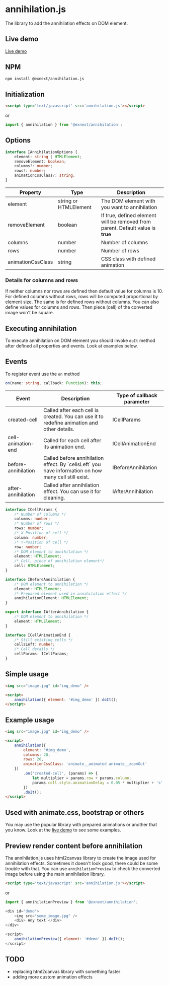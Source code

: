 # annihilation.js

The library to add the annihilation effects on DOM element.

## Live demo

[Live demo](https://exnext.github.io/annihilation.js/dist/)

## NPM

```bash
npm install @exnext/annihilation.js
```

## Initialization

```html
<script type='text/javascript' src='annihilation.js'></script>
```

or

```js
import { annihilation } from '@exnext/annihilation';
```

## Options

```typescript
interface IAnnihilationOptions {
    element: string | HTMLElement;
    removeElement: boolean;
    columns?: number;
    rows?: number;
    animationCssClass?: string;
}
```

<table>
    <thead>
        <tr>
            <th> Property </th>
            <th> Type </th>
            <th> Description </th>
        </tr>
    </thead>
    <tbody>
        <tr>
            <td> element </td>
            <td> string or HTMLElement </td>
            <td> The DOM element with you want to annihilation </td>
        </tr>
        <tr>
            <td> removeElement </td>
            <td> boolean </td>
            <td> If true, defined element will be removed from parent. Default value is <b>true</b></td>
        </tr>
        <tr>
            <td> columns </td>
            <td> number </td>
            <td> Number of columns </td>
        </tr>
        <tr>
            <td> rows </td>
            <td> number </td>
            <td> Number of rows </td>
        </tr>
                <tr>
            <td> animationCssClass </td>
            <td> string </td>
            <td> CSS class with defined animation </td>
        </tr>
    </tbody>
</table>

### Details for columns and rows

If neither columns nor rows are defined then default value for columns is 10. For defined columns without rows, rows will be computed proportional by element size. The same is for defined rows without columns. You can also define values for columns and rows. Then piece (cell) of the converted image won't be square.

## Executing annihilation

To execute annihilation on DOM element you should invoke `doIt` method after defined all properties and events. Look at examples below.

## Events

To register event use the `on` method

```typescript
on(name: string, callback: Function): this;
```

<table>
    <thead>
        <tr>
            <th> Event </th>
            <th> Description </th>
            <th> Type of callback parameter </th>
        </tr>
    </thead>
    <tbody>
        <tr>
            <td> created-cell </td>
            <td> Called after each cell is created. You can use it to redefine animation and other details. </td>
            <td> ICellParams </td>
        </tr>
        <tr>
            <td> cell-animation-end </td>
            <td> Called for each cell after its animation end. </td>
            <td> ICellAnimationEnd </td>
        </tr>
        <tr>
            <td> before-annihilation </td>
            <td> Called before annihilation effect. By `cellsLeft` you have information on how many cell still exist. </td>
            <td> IBeforeAnnihilation </td>
        </tr>
        <tr>
            <td> after-annihilation </td>
            <td> Called after annihilation effect. You can use it for cleaning. </td>
            <td> IAfterAnnihilation </td>
        </tr>
    </tbody>
</table>

```typescript
interface ICellParams {
    /* Number of columns */
    columns: number;
    /* Number of rows */
    rows: number;
    /* X-Position of cell */
    column: number;
    /* Y-Position of cell */
    row: number;
    /* DOM element to annihilation */
    element: HTMLElement;
    /* Cell, piece of annihilation element*/
    cell: HTMLElement;
}
```

```typescript
interface IBeforeAnnihilation {
    /* DOM element to annihilation */
    element: HTMLElement;
    /* Prepared element used in annihilation effect */
    annihilationElement: HTMLElement;
}
```

```typescript
export interface IAfterAnnihilation {
    /* DOM element to annihilation */
    element: HTMLElement;
}
```

```typescript
interface ICellAnimationEnd {
    /* Still existing cells */
    cellsLeft: number;
    /* Cell details */
    cellParams: ICellParams;
}
```

## Simple usage

```html
<img src="image.jpg" id="img_demo" />

<script>
    annihilation({ element: '#img_demo' }).doIt();
</script>
```

## Example usage

```html
<img src="image.jpg" id="img_demo" />

<script>
    annihilation({
        element: '#img_demo',
        columns: 20,
        rows: 20,
        animationCssClass: 'animate__animated animate__zoomOut'
    })
        .on('created-cell', (params) => {
            let multiplier = params.row + params.column;
            params.cell.style.animationDelay = 0.05 * multiplier + 's';
        })
        .doIt();
</script>
```

## Used with animate.css, bootstrap or others

You may use the popular library with prepared animations or another that you know. Look at the [live demo](https://exnext.github.io/annihilation.js/dist/) to see some examples.

## Preview render content before annihilation

The annihilation.js uses html2canvas library to create the image used for annihilation effects. Sometimes it doesn't look good, there could be some trouble with that. You can use `annihilationPreview` to check the converted image before using the main annihilation library.

```html
<script type='text/javascript' src='annihilation.js'></script>
```

or

```js
import { annihilationPreview } from '@exnext/annihilation';
```

```js
<div id="demo">
    <img src="some_image.jpg" />
    <div> Any text </div>
</div>

<script>
    annihilationPreview({ element: '#demo' }).doIt();
</script>
```

## TODO

- replacing html2canvas library with something faster
- adding more custom animation effects